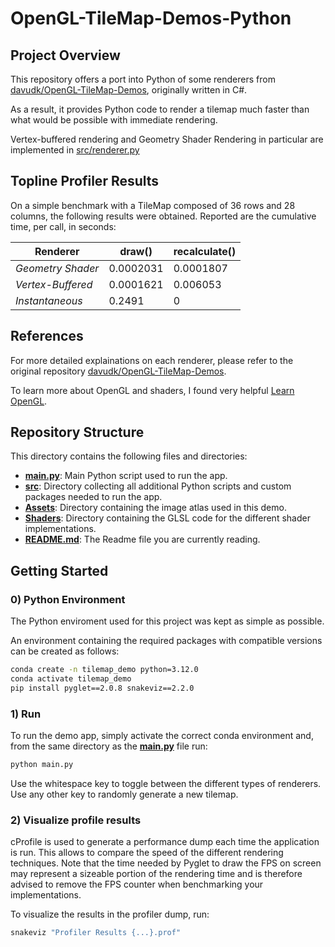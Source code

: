 # OpenGL-TileMap-Demos-Python

## Project Overview

This repository offers a port into Python of some renderers from [davudk/OpenGL-TileMap-Demos](https://github.com/davudk/OpenGL-TileMap-Demos/tree/master), originally written in C#.

As a result, it provides Python code to render a tilemap much faster than what would be possible with immediate rendering.

Vertex-buffered rendering and Geometry Shader Rendering in particular are implemented in [src/renderer.py](src/renderer.py)


## Topline Profiler Results
On a simple benchmark with a TileMap composed of 36 rows and 28 columns, the following results were obtained.
Reported are the cumulative time, per call, in seconds:

| **Renderer**      | **draw()** | **recalculate()** |
|-------------------|------------|-------------------|
| _Geometry Shader_ | 0.0002031  | 0.0001807         |
| _Vertex-Buffered_ | 0.0001621  | 0.006053          |
| _Instantaneous_   | 0.2491     | 0                 |




## References
For more detailed explainations on each renderer, please refer to the original repository [davudk/OpenGL-TileMap-Demos](https://github.com/davudk/OpenGL-TileMap-Demos/tree/master).

To learn more about OpenGL and shaders, I found very helpful [Learn OpenGL](https://www.google.com/url?sa=t&rct=j&q=&esrc=s&source=web&cd=&ved=2ahUKEwj2wZOgs7KDAxV-7rsIHe3kAmIQFnoECAkQAQ&url=https%3A%2F%2Flearnopengl.com%2F&usg=AOvVaw1PZwEycHmOOF22dKz8geD1&opi=89978449).


## Repository Structure

This directory contains the following files and directories:

* [**main.py**](main.py): Main Python script used to run the app.
* [**src**](src): Directory collecting all additional Python scripts and custom packages needed to run the app.
* [**Assets**](Assets): Directory containing the image atlas used in this demo. 
* [**Shaders**](Shaders): Directory containing the GLSL code for the different shader implementations.
* [**README.md**](README.md): The Readme file you are currently reading.

## Getting Started

### 0) Python Environment

The Python enviroment used for this project was kept as simple as possible.

An environment containing the required packages with compatible versions can be created as follows:

```bash
conda create -n tilemap_demo python=3.12.0
conda activate tilemap_demo
pip install pyglet==2.0.8 snakeviz==2.2.0
```

### 1) Run

To run the demo app, simply activate the correct conda environment and, from the same directory as the [**main.py**](main.py) file run:

```bash
python main.py
```

Use the whitespace key to toggle between the different types of renderers. Use any other key to randomly generate a new tilemap.


### 2) Visualize profile results

cProfile is used to generate a performance dump each time the application is run. This allows to compare the speed of the different rendering techniques. Note that the time needed by Pyglet to draw the FPS on screen may represent a sizeable portion of the rendering time and is therefore advised to remove the FPS counter when benchmarking your implementations.

To visualize the results in the profiler dump, run:

```bash
snakeviz "Profiler Results {...}.prof"
```
